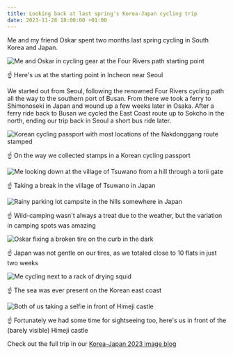 ```yaml
---
title: Looking back at last spring's Korea-Japan cycling trip
date: 2023-11-28 18:00:00 +01:00
---
```


Me and my friend Oskar spent two months last spring cycling in South Korea and Japan.

![Me and Oskar in cycling gear at the Four Rivers path starting point](/media/2023-11/korea-japan-2023-looking-back/IMG_0789.jpg)

☝️ Here's us at the starting point in Incheon near Seoul

<!-- more -->

We started out from Seoul, following the renowned Four Rivers cycling path all the way to the southern port of Busan.
From there we took a ferry to Shimonoseki in Japan and wound up a few weeks later in Osaka.
After a ferry ride back to Busan we cycled the East Coast route up to Sokcho in the north, ending our trip back in Seoul a short bus ride later.

![Korean cycling passport with most locations of the Nakdonggang route stamped](/media/2023-11/korea-japan-2023-looking-back/IMG_20230401_103929.jpg)

☝️ On the way we collected stamps in a Korean cycling passport

![Me looking down at the village of Tsuwano from a hill through a torii gate](/media/2023-11/korea-japan-2023-looking-back/IMG_20230406_140702.jpg)

☝️ Taking a break in the village of Tsuwano in Japan

![Rainy parking lot campsite in the hills somewhere in Japan](/media/2023-11/korea-japan-2023-looking-back/IMG_20230407_102747.jpg)

☝️ Wild-camping wasn't always a treat due to the weather, but the variation in camping spots was amazing

![Oskar fixing a broken tire on the curb in the dark](/media/2023-11/korea-japan-2023-looking-back/IMG_1294.jpg)

☝️ Japan was not gentle on our tires, as we totaled close to 10 flats in just two weeks

![Me cycling next to a rack of drying squid](/media/2023-11/korea-japan-2023-looking-back/IMG_20230427_113256.jpg)

☝️ The sea was ever present on the Korean east coast

![Both of us taking a selfie in front of Himeji castle](/media/2023-11/korea-japan-2023-looking-back/IMG_1584.jpg)

☝️ Fortunately we had some time for sightseeing too, here's us in front of the (barely visible) Himeji castle

Check out the full trip in our [Korea-Japan 2023 image blog](https://korea-2023.aapo.kii.so)
